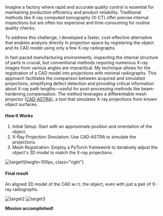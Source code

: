 Imagine a factory where rapid and accurate quality control is essential for maintaining production efficiency and product reliability. Traditional methods like X-ray computed tomography (X-CT) offer precise internal inspections but are often too expensive and time-consuming for routine quality checks.

To address this challenge, I developed a faster, cost-effective alternative that enables analysis directly in projection space by registering the object and its CAD model using only a few X-ray radiographs.

In fast-paced manufacturing environments, inspecting the internal structure of parts is crucial, but conventional methods requiring numerous X-ray images from various angles are impractical. My technique allows for the registration of a CAD model into projections with minimal radiographs. This approach facilitates the comparison between acquired and simulated projections, simplifying defect detection and providing critical information about X-ray path lengths—useful for post-processing methods like beam-hardening compensation. The method leverages a differentiable mesh projector ([CAD-ASTRA](https://doi.org/10.1364/OE.498194)), a tool that simulates X-ray projections from known object surfaces.
#### How It Works

1. Initial Setup: Start with an approximate position and orientation of the object.
2. X-Ray Projection Simulation: Use CAD-ASTRA to simulate the projections.
3. Mesh Registration: Employ a PyTorch framework to iteratively adjust the object's 3D model to match the X-ray projections.

![target1](/gifs/registration/opt.gif){height=100px, class="right"}

#### Final result
An aligned 3D model of the CAD w.r.t. the object, even with just a pair of X-ray radiographs.

![target2](/gifs/registration/opt3d.gif)
![target3](/images/registration/final.jpeg)

**Mission accomplished!**